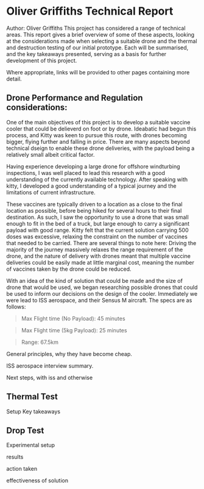 # Oliver Griffiths Technical Report
Author: Oliver Griffiths
This project has considered a range of technical areas. This report gives a brief overview of some of these aspects, looking at the considerations made when selecting a suitable drone and the thermal and destruction testing of our initial prototype. Each will be summarised, and the key takeaways presented, serving as a basis for further development of this project. 

Where appropriate, links will be provided to other pages containing more detail. 

## Drone Performance and Regulation considerations:
One of the main objectives of this project is to develop a suitable vaccine cooler that could be delieverd on foot or by drone. Ideabatic had begun this process, and Kitty was keen to pursue this route, with drones becoming bigger, flying further and falling in price. There are many aspects beyond technical dseign to enable these drone deliveries, with the payload being a relatively small albeit critical factor. 

Having experience developing a large drone for offshore windturbing inspections, I was well placed to lead this research with a good understanding of the currently available technology. After speaking with kitty, I developed a good understanding of a typical journey and the limitations of current infrastructure. 

These vaccines are typically driven to a location as a close to the final location as possible, before being hiked for several hours to their final destination.  As such, I saw the opportunity to use a drone that was small enough to fit in the bed of a truck, but large enough to carry a significant payload with good range. Kitty felt that the current solution carrying 500 doses was excessive, relaxing the constraint on the number of vaccines that needed to be carried. There are several things to note here: Driving the majority of the journey massively relaxes the range requirement of the drone, and the nature of delivery with drones meant that multiple vaccine deliveries could be easily made at little marginal cost, meaning the number of vaccines taken by the drone could be reduced.

With an idea of the kind of solution that could be made and the size of drone that would be used, we began researching possible drones that could be used to inform our decisions on the design of the cooler. Immediately we were lead to ISS aerospace, and their Sensus M aircraft. The specs are as follows: 

> Max Flight time (No Payload): 45 minutes

> Max Flight time (5kg Payload): 25 minutes

> Range: 67.5km




General principles, why they have become cheap. 

ISS aerospace interview summary. 

Next steps, with iss and otherwise 

## Thermal Test
Setup 
Key takeaways 

## Drop Test

Experimental setup

results 

action taken 

effectiveness of solution
